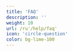 ```yaml
---
title: 'FAQ'
description: ''
weight: 10
url: /ru'/help/faq'
icon: 'circle-question'
color: bg-lime-100
---
```

